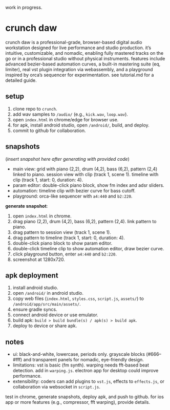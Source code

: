 work in progress.
# crunch daw

crunch daw is a professional-grade, browser-based digital audio workstation designed for live performance and studio production. it’s intuitive, customizable, and nomadic, enabling fully mastered tracks on the go or in a professional studio without physical instruments. features include advanced bezier-based automation curves, a built-in mastering suite (eq, limiter), real vst plugin integration via webassembly, and a playground inspired by orca’s sequencer for experimentation. see tutorial.md for a detailed guide.

## setup

1. clone repo to `crunch`.
2. add wav samples to `/audio/` (e.g., `kick.wav`, `loop.wav`).
3. open `index.html` in chrome/edge for browser use.
4. for apk, install android studio, open `/android/`, build, and deploy.
5. commit to github for collaboration.

## snapshots

(*insert snapshot here after generating with provided code*)

- main view: grid with piano (2,2), drum (4,2), bass (6,2), pattern (2,4) linked to piano. session view with clip (track 1, scene 1). timeline with clip (track 1, start: 0, duration: 4).
- param editor: double-click piano block, show fm index and adsr sliders.
- automation: timeline clip with bezier curve for bass cutoff.
- playground: orca-like sequencer with `a4:440` and `b2:220`.

**generate snapshot**:
1. open `index.html` in chrome.
2. drag piano (2,2), drum (4,2), bass (6,2), pattern (2,4). link pattern to piano.
3. drag pattern to session view (track 1, scene 1).
4. drag pattern to timeline (track 1, start: 0, duration: 4).
5. double-click piano block to show param editor.
6. double-click timeline clip to show automation editor, draw bezier curve.
7. click playground button, enter `a4:440` and `b2:220`.
8. screenshot at 1280x720.

## apk deployment

1. install android studio.
2. open `/android/` in android studio.
3. copy web files (`index.html`, `styles.css`, `script.js`, `assets/`) to `/android/app/src/main/assets/`.
4. ensure gradle syncs.
5. connect android device or use emulator.
6. build apk: `build > build bundle(s) / apk(s) > build apk`.
7. deploy to device or share apk.

## notes

- ui: black-and-white, lowercase, periods only. grayscale blocks (#666–#fff) and transparent panels for nomadic, eye-friendly design.
- limitations: vst is basic (fm synth). warping needs fft-based beat detection. add in `warping.js`. electron app for desktop could improve performance.
- extensibility: coders can add plugins to `vst.js`, effects to `effects.js`, or collaboration via websocket in `script.js`.

test in chrome, generate snapshots, deploy apk, and push to github. for ios app or more features (e.g., compressor, fft warping), provide details.
